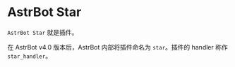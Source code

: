 # AstrBot Star

`AstrBot Star` 就是插件。

在 AstrBot v4.0 版本后，AstrBot 内部将插件命名为 `star`。插件的 handler 称作 `star_handler`。